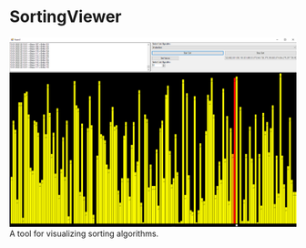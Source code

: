 # SortingViewer



![Main View](git_assets/mainPic.png)
A tool for visualizing sorting algorithms.


 
